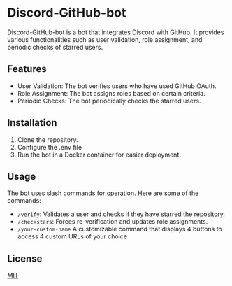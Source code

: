 # Discord-GitHub-bot

Discord-GitHub-bot is a bot that integrates Discord with GitHub. It provides various functionalities such as user validation, role assignment, and periodic checks of starred users.

## Features

- User Validation: The bot verifies users who have used GitHub OAuth.
- Role Assignment: The bot assigns roles based on certain criteria.
- Periodic Checks: The bot periodically checks the starred users.

## Installation

1. Clone the repository.
2. Configure the .env file
3. Run the bot in a Docker container for easier deployment.

## Usage

The bot uses slash commands for operation. Here are some of the commands:

- `/verify`: Validates a user and checks if they have starred the repository.
- `/checkstars`: Forces re-verification and updates role assignments.
- `/your-custom-name` A customizable command that displays 4 buttons to access 4 custom URLs of your choice

## License

[MIT](https://choosealicense.com/licenses/mit/)
